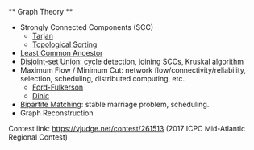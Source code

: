 ** Graph Theory **
- Strongly Connected Components (SCC)
  * [Tarjan](https://www.geeksforgeeks.org/tarjan-algorithm-find-strongly-connected-components)
  * [Topological Sorting](https://www.geeksforgeeks.org/topological-sorting)
- [Least Common Ancestor](http://www.cs.cmu.edu/afs/cs/academic/class/15451-s15/LectureNotes/lecture26/LCA-RMQ.pdf)
- [Disjoint-set Union](https://www.geeksforgeeks.org/union-find): cycle detection, joining SCCs, Kruskal algorithm
- Maximum Flow / Minimum Cut: network flow/connectivity/reliability, selection, scheduling, distributed computing, etc.
  * [Ford-Fulkerson](https://en.wikipedia.org/wiki/Ford%E2%80%93Fulkerson_algorithm)
  * [Dinic](http://www.cs.cmu.edu/afs/cs/academic/class/15451-f14/www/lectures/lec11/dinic.pdf)
- [Bipartite Matching](https://en.wikipedia.org/wiki/Hopcroft%E2%80%93Karp_algorithm): stable marriage problem, scheduling.
- Graph Reconstruction

Contest link: https://vjudge.net/contest/261513 (2017 ICPC Mid-Atlantic Regional Contest)
